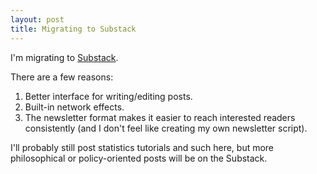 ```yaml
---
layout: post
title: Migrating to Substack
---
```


I'm migrating to [Substack](https://seantrott.substack.com/). 

There are a few reasons:

1. Better interface for writing/editing posts.  
2. Built-in network effects.  
3. The newsletter format makes it easier to reach interested readers consistently (and I don't feel like creating my own newsletter script).  

I'll probably still post statistics tutorials and such here, but more philosophical or policy-oriented posts will be on the Substack.